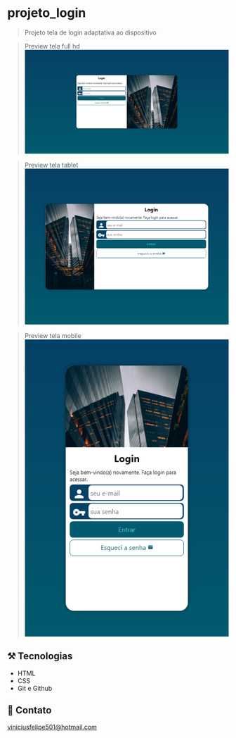 # projeto_login
 
 > Projeto tela de login adaptativa ao dispositivo

 >Preview tela full hd
 ![preview](./.github/laravinicius.github.io_projeto_login_.png)

 >Preview tela tablet
 ![preview](./.github/laravinicius.github.io_projeto_login_%20tablet.png)

 >Preview tela mobile
 ![preview](./.github/laravinicius.github.io_projeto_login_%20mobile.png)

 ## ⚒️ Tecnologias

- HTML
- CSS
- Git e Github

## 📇 Contato

viniciusfelipe501@hotmail.com